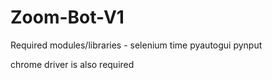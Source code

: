 # Zoom-Bot-V1

Required modules/libraries - 
selenium
time
pyautogui
pynput

chrome driver is also required 
